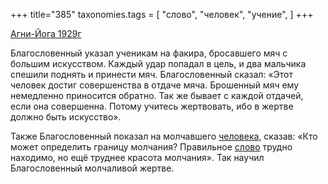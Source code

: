 +++
title="385"
taxonomies.tags = [
 "слово",
 "человек",
 "учение",
]
+++

[Агни-Йога 1929г](/agni/1929)

Благословенный указал ученикам на факира, бросавшего мяч с большим искусством. Каждый удар попадал в цель, и два мальчика спешили поднять и принести мяч. Благословенный сказал: «Этот человек достиг совершенства в отдаче мяча. Брошенный мяч ему немедленно приносится обратно. Так же бывает с каждой отдачей, если она совершенна. Потому учитесь жертвовать, ибо в жертве должно быть искусство».   

Также Благословенный показал на молчавшего [человека](/tags/человек), сказав: «Кто может определить границу молчания? Правильное [слово](/tags/слово) трудно находимо, но ещё труднее красота молчания». Так научил Благословенный молчаливой жертве.